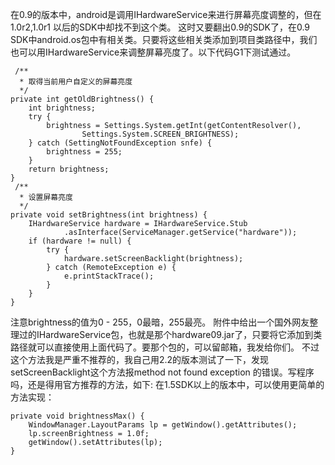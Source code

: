 在0.9的版本中，android是调用IHardwareService来进行屏幕亮度调整的，但在1.0r2,1.0r1 以后的SDK中却找不到这个类。
这时又要翻出0.9的SDK了，在0.9 SDK中android.os包中有相关类。只要将这些相关类添加到项目类路径中，我们也可以用IHardwareService来调整屏幕亮度了。以下代码G1下测试通过。
```  
 /**
  * 取得当前用户自定义的屏幕亮度
  */
private int getOldBrightness() {
	int brightness;
	try {
		brightness = Settings.System.getInt(getContentResolver(),
				Settings.System.SCREEN_BRIGHTNESS);
	} catch (SettingNotFoundException snfe) {
		brightness = 255;
	}
	return brightness;
}
 /**
  * 设置屏幕亮度
  */
private void setBrightness(int brightness) {
	IHardwareService hardware = IHardwareService.Stub
			.asInterface(ServiceManager.getService("hardware"));
	if (hardware != null) {
		try {
			hardware.setScreenBacklight(brightness);
		} catch (RemoteException e) {
			e.printStackTrace();
		}
	}
}
```
注意brightness的值为0 - 255，0最暗，255最亮。
附件中给出一个国外网友整理过的IHardwareService包，也就是那个hardware09.jar了，只要将它添加到类路径就可以直接使用上面代码了。要那个包的，可以留邮箱，我发给你们。
不过这个方法我是严重不推荐的，我自己用2.2的版本测试了一下，发现setScreenBacklight这个方法报method not found exception 的错误。写程序吗，还是得用官方推荐的方法，如下:
在1.5SDK以上的版本中，可以使用更简单的方法实现：
```  
private void brightnessMax() {
	WindowManager.LayoutParams lp = getWindow().getAttributes();
	lp.screenBrightness = 1.0f;
	getWindow().setAttributes(lp);
}
```